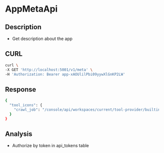 # AppMetaApi

## Description
- Get description about the app

## CURL
```bash
curl \
-X GET 'http://localhost:5001/v1/meta' \
-H 'Authorization: Bearer app-xAOUlilPbi09yywXlGnKP2LW'
```

## Response
```bash
{
  "tool_icons": {
    "crawl_job": "/console/api/workspaces/current/tool-provider/builtin/firecrawl/icon"
  }
}
```

## Analysis
- Authorize by token in api_tokens table
